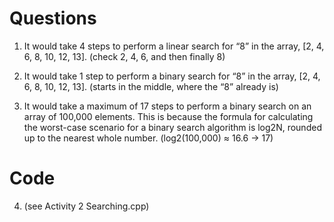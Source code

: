 # Questions

1. It would take 4 steps to perform a linear search for “8” in the array, [2, 4, 6, 8, 10, 12, 13].
  (check 2, 4, 6, and then finally 8)

2. It would take 1 step to perform a binary search for “8” in the array, [2, 4, 6, 8, 10, 12, 13].
  (starts in the middle, where the “8” already is)

3. It would take a maximum of 17 steps to perform a binary search on an array of 100,000 elements. This is because the formula for calculating the worst-case scenario for a binary search algorithm is log2N, rounded up to the nearest whole number.
  (log2(100,000) ≈ 16.6 -> 17)

# Code

4. (see Activity 2 Searching.cpp)

